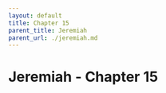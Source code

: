 ```yaml
---
layout: default
title: Chapter 15
parent_title: Jeremiah
parent_url: ./jeremiah.md
---
```


# Jeremiah - Chapter 15
